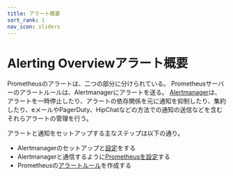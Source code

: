 ```yaml
---
title: アラート概要
sort_rank: 1
nav_icon: sliders
---
```


# <span class="original-header">Alerting Overview</span>アラート概要

Prometheusのアラートは、二つの部分に分けられている。 Prometheusサーバーのアラートルールは、Alertmanagerにアラートを送る。 [Alertmanager](../alertmanager)は、アラートを一時停止したり、アラートの依存関係を元に通知を抑制したり、集約したり、eメールやPagerDuty、HipChatなどの方法での通知の送信などを含むそれらアラートの管理を行う。

アラートと通知をセットアップする主なステップは以下の通り。

* Alertmanagerのセットアップと[設定](../configuration)をする
* Alertmanagerと通信するように[Prometheusを設定](../../prometheus/latest/configuration/configuration/#<alertmanager_config>)する
* Prometheusの[アラートルール](../../prometheus/latest/configuration/alerting_rules/)を作成する
